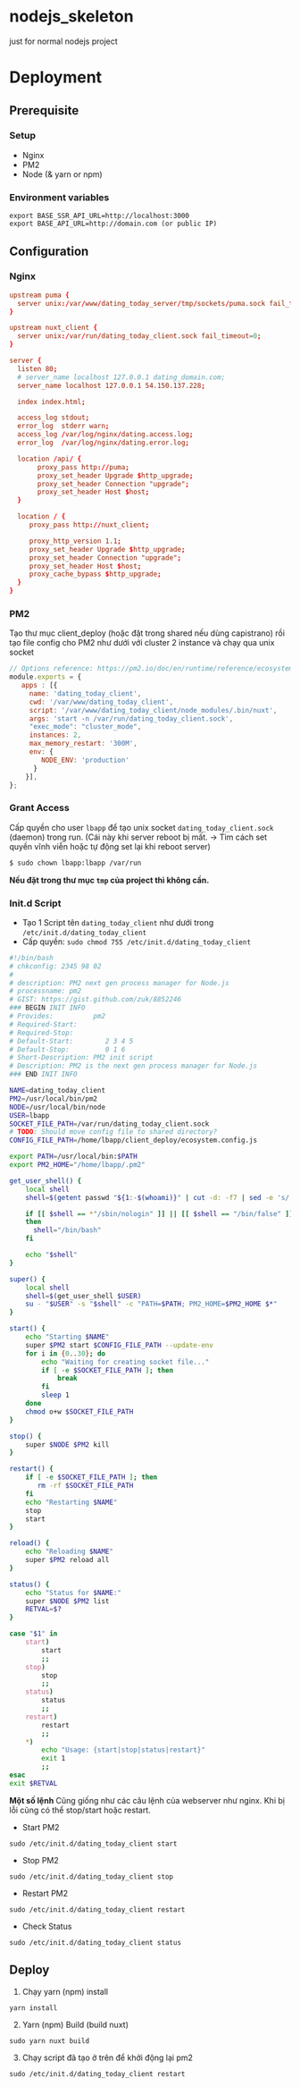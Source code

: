 # nodejs_skeleton
just for normal nodejs project

# Deployment

## Prerequisite

### Setup
- Nginx
- PM2
- Node (& yarn or npm)

### Environment variables
```
export BASE_SSR_API_URL=http://localhost:3000
export BASE_API_URL=http://domain.com (or public IP)
```


## Configuration

### Nginx

```conf
upstream puma {
  server unix:/var/www/dating_today_server/tmp/sockets/puma.sock fail_timeout=0;
}

upstream nuxt_client {
  server unix:/var/run/dating_today_client.sock fail_timeout=0;
}

server {
  listen 80;
  # server_name localhost 127.0.0.1 dating_domain.com;
  server_name localhost 127.0.0.1 54.150.137.228;

  index index.html;

  access_log stdout;
  error_log  stderr warn;
  access_log /var/log/nginx/dating.access.log;
  error_log  /var/log/nginx/dating.error.log;

  location /api/ {
       proxy_pass http://puma;
       proxy_set_header Upgrade $http_upgrade;
       proxy_set_header Connection "upgrade";
       proxy_set_header Host $host;
  }

  location / {
     proxy_pass http://nuxt_client;

     proxy_http_version 1.1;
     proxy_set_header Upgrade $http_upgrade;
     proxy_set_header Connection "upgrade";
     proxy_set_header Host $host;
     proxy_cache_bypass $http_upgrade;
  }
}
```

### PM2
Tạo thư mục client_deploy (hoặc đặt trong shared nếu dùng capistrano) rồi tạo file config cho PM2 như dưới với cluster 2 instance và chạy qua unix socket

```js
// Options reference: https://pm2.io/doc/en/runtime/reference/ecosystem-file/
module.exports = {
   apps : [{
     name: 'dating_today_client',
     cwd: '/var/www/dating_today_client',  
     script: '/var/www/dating_today_client/node_modules/.bin/nuxt',
     args: 'start -n /var/run/dating_today_client.sock',
     "exec_mode": "cluster_mode",
     instances: 2,
     max_memory_restart: '300M',
     env: {
        NODE_ENV: 'production'
      }
    }],
};
```

### Grant Access
Cấp quyền cho user `lbapp` để tạo unix socket `dating_today_client.sock` (daemon) trong run. (Cái này khi server reboot bị mất. -> Tìm cách set quyền vĩnh viễn hoặc tự động set lại khi reboot server)

```bash
$ sudo chown lbapp:lbapp /var/run
```

**Nếu đặt trong thư mục `tmp` của project thì không cần.**


### Init.d Script

- Tạo 1 Script tên `dating_today_client` như dưới trong `/etc/init.d/dating_today_client`
- Cấp quyền: `sudo chmod 755 /etc/init.d/dating_today_client`

```bash
#!/bin/bash
# chkconfig: 2345 98 02
#
# description: PM2 next gen process manager for Node.js
# processname: pm2
# GIST: https://gist.github.com/zuk/8852246
### BEGIN INIT INFO
# Provides:          pm2
# Required-Start:
# Required-Stop:
# Default-Start:        2 3 4 5
# Default-Stop:         0 1 6
# Short-Description: PM2 init script
# Description: PM2 is the next gen process manager for Node.js
### END INIT INFO

NAME=dating_today_client
PM2=/usr/local/bin/pm2
NODE=/usr/local/bin/node
USER=lbapp
SOCKET_FILE_PATH=/var/run/dating_today_client.sock
# TODO: Should move config file to shared directory?
CONFIG_FILE_PATH=/home/lbapp/client_deploy/ecosystem.config.js

export PATH=/usr/local/bin:$PATH
export PM2_HOME="/home/lbapp/.pm2"

get_user_shell() {
    local shell
    shell=$(getent passwd "${1:-$(whoami)}" | cut -d: -f7 | sed -e 's/[[:space:]]*$//')

    if [[ $shell == *"/sbin/nologin" ]] || [[ $shell == "/bin/false" ]] || [[ -z "$shell" ]];
    then
      shell="/bin/bash"
    fi

    echo "$shell"
}

super() {
    local shell
    shell=$(get_user_shell $USER)
    su - "$USER" -s "$shell" -c "PATH=$PATH; PM2_HOME=$PM2_HOME $*"
}

start() {
    echo "Starting $NAME"
    super $PM2 start $CONFIG_FILE_PATH --update-env
    for i in {0..30}; do
        echo "Waiting for creating socket file..."
        if [ -e $SOCKET_FILE_PATH ]; then
            break
        fi
        sleep 1
    done
    chmod o+w $SOCKET_FILE_PATH
}

stop() {
    super $NODE $PM2 kill
}

restart() {
    if [ -e $SOCKET_FILE_PATH ]; then
       rm -rf $SOCKET_FILE_PATH
    fi
    echo "Restarting $NAME"
    stop
    start
}

reload() {
    echo "Reloading $NAME"
    super $PM2 reload all
}

status() {
    echo "Status for $NAME:"
    super $NODE $PM2 list
    RETVAL=$?
}

case "$1" in
    start)
        start
        ;;
    stop)
        stop
        ;;
    status)
        status
        ;;
    restart)
        restart
        ;;
    *)
        echo "Usage: {start|stop|status|restart}"
        exit 1
        ;;
esac
exit $RETVAL
```

**Một số lệnh**
Cũng giống như các câu lệnh của webserver như nginx. Khi bị lỗi cũng có thể stop/start hoặc restart.

- Start PM2
```
sudo /etc/init.d/dating_today_client start
```

- Stop PM2
```
sudo /etc/init.d/dating_today_client stop
```

- Restart PM2
```
sudo /etc/init.d/dating_today_client restart
```

- Check Status
```
sudo /etc/init.d/dating_today_client status
```


## Deploy

1. Chạy yarn (npm) install
```
yarn install
```
2. Yarn (npm) Build (build nuxt)
```
sudo yarn nuxt build
```
3. Chạy script đã tạo ở trên để khởi động lại pm2
```
sudo /etc/init.d/dating_today_client restart
```
